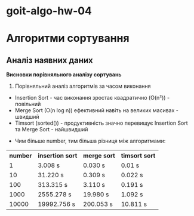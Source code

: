 # goit-algo-hw-04
# Алгоритми сортування
## Аналіз наявних даних

__Висновки порівняльного аналізу сортувань__

1. Порівняльний аналіз алгоритмів за часом виконання
  - Insertion Sort - час виконання зростає квадратично (O(n²)) - повільний
  - Merge Sort (O(n log n)) ефективний навіть на великих масивах - швидший
  - Timsort (sorted())  - продуктивність значно перевищує Insertion Sort та Merge Sort - найшвидший

  * Чим більше number, тим більша різниця між алгоритмами:


<table>
    <tr>
        <th> number </th>
        <th> insertion sort </th>
        <th> merge sort </th>
        <th> timsort sort </th>
    </tr>
    <tr>
        <td> 1 </td>
        <td> 3.008 s </td>
        <td> 0.030 s </td>
        <td> 0.01 s </td>
    </tr>
    <tr>
        <td> 10 </td>
        <td> 31.220 s </td>
        <td> 0.309 s </td>
        <td> 0.022 s</td>
    </tr>
    <tr>
        <td> 100 </td>
        <td> 313.315 s </td>
        <td> 3.110 s </td>
        <td> 0.191 s </td>
    </tr>
    <tr>
        <td> 1000 </td>
        <td> 2555.278 s </td>
        <td> 19.980 s </td>
        <td> 1.092 s </td>
    </tr>
    <tr>
        <td> 10000 </td>
        <td> 19992.756 s </td>
        <td> 200.053 s </td>
        <td> 10.811 s </td>        
    </tr>
</table>